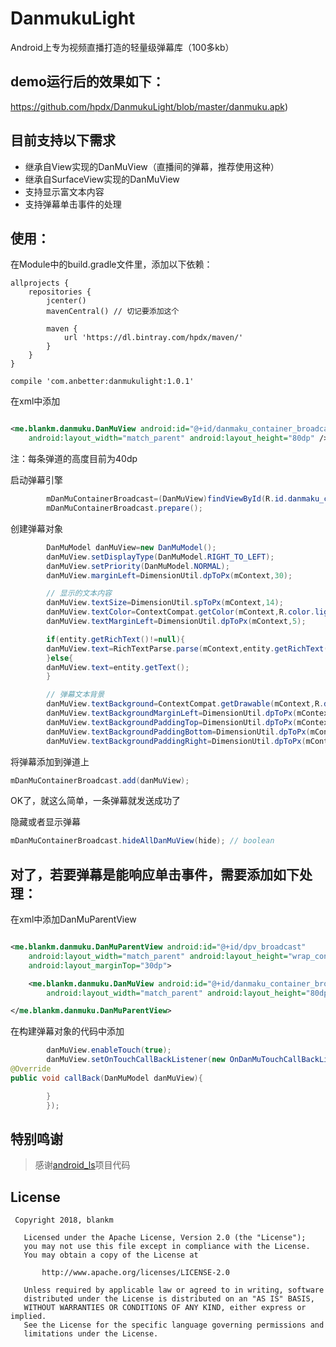 # DanmukuLight

Android上专为视频直播打造的轻量级弹幕库（100多kb）

## demo运行后的效果如下：

https://github.com/hpdx/DanmukuLight/blob/master/danmuku.apk)

## 目前支持以下需求

* 继承自View实现的DanMuView（直播间的弹幕，推荐使用这种）
* 继承自SurfaceView实现的DanMuView
* 支持显示富文本内容
* 支持弹幕单击事件的处理

## 使用：

在Module中的build.gradle文件里，添加以下依赖：

```
allprojects {
    repositories {
        jcenter()
        mavenCentral() // 切记要添加这个

        maven {
            url 'https://dl.bintray.com/hpdx/maven/'
        }
    }
}

compile 'com.anbetter:danmukulight:1.0.1'
```

在xml中添加

```xml

<me.blankm.danmuku.DanMuView android:id="@+id/danmaku_container_broadcast"
    android:layout_width="match_parent" android:layout_height="80dp" />
```

注：每条弹道的高度目前为40dp

启动弹幕引擎

```java
        mDanMuContainerBroadcast=(DanMuView)findViewById(R.id.danmaku_container_broadcast);
        mDanMuContainerBroadcast.prepare();
```

创建弹幕对象

```java
        DanMuModel danMuView=new DanMuModel();
        danMuView.setDisplayType(DanMuModel.RIGHT_TO_LEFT);
        danMuView.setPriority(DanMuModel.NORMAL);
        danMuView.marginLeft=DimensionUtil.dpToPx(mContext,30);

        // 显示的文本内容
        danMuView.textSize=DimensionUtil.spToPx(mContext,14);
        danMuView.textColor=ContextCompat.getColor(mContext,R.color.light_green);
        danMuView.textMarginLeft=DimensionUtil.dpToPx(mContext,5);

        if(entity.getRichText()!=null){
        danMuView.text=RichTextParse.parse(mContext,entity.getRichText(),DimensionUtil.spToPx(mContext,18),false);
        }else{
        danMuView.text=entity.getText();
        }

        // 弹幕文本背景
        danMuView.textBackground=ContextCompat.getDrawable(mContext,R.drawable.corners_danmu);
        danMuView.textBackgroundMarginLeft=DimensionUtil.dpToPx(mContext,15);
        danMuView.textBackgroundPaddingTop=DimensionUtil.dpToPx(mContext,3);
        danMuView.textBackgroundPaddingBottom=DimensionUtil.dpToPx(mContext,3);
        danMuView.textBackgroundPaddingRight=DimensionUtil.dpToPx(mContext,15);
```

将弹幕添加到弹道上

```java
mDanMuContainerBroadcast.add(danMuView);
```

OK了，就这么简单，一条弹幕就发送成功了

隐藏或者显示弹幕

```java
mDanMuContainerBroadcast.hideAllDanMuView(hide); // boolean
```

## 对了，若要弹幕是能响应单击事件，需要添加如下处理：

在xml中添加DanMuParentView

```xml

<me.blankm.danmuku.DanMuParentView android:id="@+id/dpv_broadcast"
    android:layout_width="match_parent" android:layout_height="wrap_content"
    android:layout_marginTop="30dp">

    <me.blankm.danmuku.DanMuView android:id="@+id/danmaku_container_broadcast"
        android:layout_width="match_parent" android:layout_height="80dp" />

</me.blankm.danmuku.DanMuParentView>
```

在构建弹幕对象的代码中添加

```java
        danMuView.enableTouch(true);
        danMuView.setOnTouchCallBackListener(new OnDanMuTouchCallBackListener(){
@Override
public void callBack(DanMuModel danMuView){

        }
        });
```

## 特别鸣谢

>
> 感谢[android_ls](https://github.com/hpdx)项目代码
>

## License

```
 Copyright 2018, blankm

   Licensed under the Apache License, Version 2.0 (the "License");
   you may not use this file except in compliance with the License.
   You may obtain a copy of the License at

       http://www.apache.org/licenses/LICENSE-2.0

   Unless required by applicable law or agreed to in writing, software
   distributed under the License is distributed on an "AS IS" BASIS,
   WITHOUT WARRANTIES OR CONDITIONS OF ANY KIND, either express or implied.
   See the License for the specific language governing permissions and
   limitations under the License.
```
